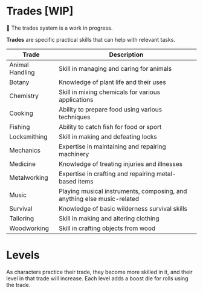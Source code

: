 # Trades [WIP]

<aside>
🚧 The trades system is a work in progress.

</aside>

**Trades** are specific practical skills that can help with relevant tasks.

| Trade           | Description                                                             |
| --------------- | ----------------------------------------------------------------------- |
| Animal Handling | Skill in managing and caring for animals                                |
| Botany          | Knowledge of plant life and their uses                                  |
| Chemistry       | Skill in mixing chemicals for various applications                      |
| Cooking         | Ability to prepare food using various techniques                        |
| Fishing         | Ability to catch fish for food or sport                                 |
| Locksmithing    | Skill in making and defeating locks                                     |
| Mechanics       | Expertise in maintaining and repairing machinery                        |
| Medicine        | Knowledge of treating injuries and illnesses                            |
| Metalworking    | Expertise in crafting and repairing metal-based items                   |
| Music           | Playing musical instruments, composing, and anything else music-related |
| Survival        | Knowledge of basic wilderness survival skills                           |
| Tailoring       | Skill in making and altering clothing                                   |
| Woodworking     | Skill in crafting objects from wood                                     |

# Levels

As characters practice their trade, they become more skilled in it, and their level in that trade will increase. Each level adds a boost die for rolls using the trade.
